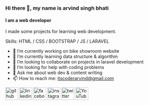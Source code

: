 ### Hi there 👋, my name is arvind singh bhati
#### I am a web developer
I made some projects for learning web development.

Skills: HTML / CSS / BOOTSTRAP / JS / LARAVEL

- 🔭 I’m currently working on bike showroom website 
- 🌱 I’m currently learning data structure & algorithm 
- 👯 I’m looking to collaborate on projects in laravel development 
- 🤔 I’m looking for help with coding problems 
- 💬 Ask me about web dev & content writing 
- 📫 How to reach me: itscoderarvind@gmail.com 


[<img src='https://cdn.jsdelivr.net/npm/simple-icons@3.0.1/icons/github.svg' alt='github' height='40'>](https://github.com/ItsCoderArvind)  [<img src='https://cdn.jsdelivr.net/npm/simple-icons@3.0.1/icons/linkedin.svg' alt='linkedin' height='40'>](https://www.linkedin.com/in/arvind-singh-bhati/)  [<img src='https://cdn.jsdelivr.net/npm/simple-icons@3.0.1/icons/facebook.svg' alt='facebook' height='40'>](https://www.facebook.com/arvindsingh.rajput.5872)  [<img src='https://cdn.jsdelivr.net/npm/simple-icons@3.0.1/icons/instagram.svg' alt='instagram' height='40'>](https://www.instagram.com/arvind_singh_charpotiya/)  [<img src='https://cdn.jsdelivr.net/npm/simple-icons@3.0.1/icons/twitter.svg' alt='twitter' height='40'>](https://twitter.com/ArvindS18841557)  [<img src='https://cdn.jsdelivr.net/npm/simple-icons@3.0.1/icons/youtube.svg' alt='YouTube' height='40'>](https://www.youtube.com/channel/https://www.youtube.com/channel/UCewXbsu3OPOE7XPoSnmkh5w/)  


